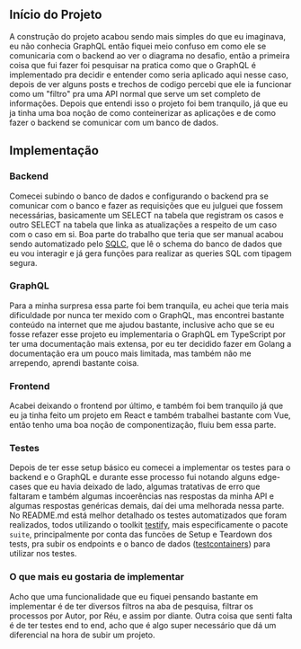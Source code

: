 ## Início do Projeto
A construção do projeto acabou sendo mais simples do que eu imaginava, eu não conhecia GraphQL então
fiquei meio confuso em como ele se comunicaria com o backend ao ver o diagrama no desafio, então a
primeira coisa que fui fazer foi pesquisar na pratica como que o GraphQL é implementado pra decidir e
entender como seria aplicado aqui nesse caso, depois de ver alguns posts e trechos de codigo percebi que ele
ia funcionar como um "filtro" pra uma API normal que serve um set completo de informações. Depois que entendi isso
o projeto foi bem tranquilo, já que eu ja tinha uma boa noção de como conteinerizar as aplicações e de como fazer o
backend se comunicar com um banco de dados.

## Implementação

### Backend
Comecei subindo o banco de dados e configurando o backend pra se comunicar
com o banco e fazer as requisições que eu julguei que fossem necessárias, basicamente um SELECT na tabela que registram os casos
e outro SELECT na tabela que linka as atualizações a respeito de um caso com o caso em si. Boa parte do trabalho que teria que ser
manual acabou sendo automatizado pelo [SQLC](https://github.com/sqlc-dev/sqlc), que lê o schema do banco de dados que eu vou interagir
e já gera funções para realizar as queries SQL com tipagem segura.

### GraphQL
Para a minha surpresa essa parte foi bem tranquila, eu achei que teria mais dificuldade por nunca ter mexido com o GraphQL, mas
encontrei bastante conteúdo na internet que me ajudou bastante, inclusive acho que se eu fosse refazer esse projeto eu implementaria
o GraphQL em TypeScript por ter uma documentação mais extensa, por eu ter decidido fazer em Golang a documentação era um pouco mais limitada,
mas também não me arrependo, aprendi bastante coisa.

### Frontend
Acabei deixando o frontend por último, e também foi bem tranquilo já que eu ja tinha feito um projeto em React e também trabalhei bastante
com Vue, então tenho uma boa noção de componentização, fluiu bem essa parte.

### Testes
Depois de ter esse setup básico eu comecei a implementar os testes para o backend e o GraphQL e durante esse processo fui notando alguns
edge-cases que eu havia deixado de lado, algumas tratativas de erro que faltaram e também algumas incoerências nas respostas da minha API
e algumas respostas genéricas demais, daí dei uma melhorada nessa parte. No README.md está melhor detalhado os testes automatizados que foram realizados,
todos utilizando o toolkit [testify](https://github.com/stretchr/testify), mais especificamente o pacote `suite`, principalmente por conta das funcões
de Setup e Teardown dos tests, pra subir os endpoints e o banco de dados ([testcontainers](https://testcontainers.com/)) para utilizar nos testes.

### O que mais eu gostaria de implementar
Acho que uma funcionalidade que eu fiquei pensando bastante em implementar é de ter diversos filtros na aba de pesquisa, filtrar os processos por Autor, por Réu,
e assim por diante. Outra coisa que senti falta é de ter testes end to end, acho que é algo super necessário que dá um diferencial na hora de subir um projeto.
